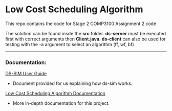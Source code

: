 # Low Cost Scheduling Algorithm

This repo contains the code for Stage 2 COMP3100 Assignment 2 code

The solution can be found insde the **src** folder. **ds-server** must be executed first with correct arguments then **Client.java**. **ds-client** can also be used for testing with the -a argument to select an algorithm (ff, wf, bf)

---

### Documentation:
[DS-SIM User Guide](https://github.com/CazDev/Low-Cost-Job-Scheduling/blob/master/ds-sim_user-guide.pdf) 
* Document provided for us explaining how ds-sim works.

[Low Cost Scheduling Algorithm Documentation](https://docs.google.com/document/d/1cPsxKUsl4Y-AvaaDkPmGoqrZwAyDsdTaCcJVKkp94ZY/edit?usp=sharing)
* More in-depth documentation for this project.
